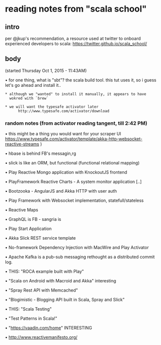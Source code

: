 # reading notes from "scala school"

## intro

per @jkup's recommendation, a resource used at twitter to onboard
experienced developers to scala: https://twitter.github.io/scala_school/

## body

(started Thursday Oct 1, 2015 - 11:43AM)

  • for one thing, what is "sbt"? the scala build tool. this tut uses
    it, so i guess let's go ahead and install it..

    * although we "wanted" to install it manually, it appears to have
      wokred with `brew`

    * we will want the typesafe activator later
          http://www.typesafe.com/activator/download

### random notes (from activator reading tangent, till 2:42 PM)

  • this might be a thing you would want for your scraper UI
    https://www.typesafe.com/activator/template/akka-http-websocket-reactive-streams )

  • hbase is behind FB's messagin,rg

  • slick is like an ORM, but functional (functional relational mapping)

  • Play Reactive Mongo application with KnockoutJS frontend

  • PlayFramework Reactive Charts -  A system monitor application [..]

  • Bootzooka - AngularJS and Akka HTTP with user auth

  • Play Framework with Websocket implementation, statefull/stateless

  • Reactive Maps

  • GraphQL is FB - sangria is

  • Play Start Application

  • Akka Slick REST service template

  • No-framework Dependency Injection with MacWire and Play Activator

  • Apache Kafka is a pub-sub messaging rethought as a distributed commit log.

  • THIS: "ROCA example built with Play"

  • "Scala on Android with Macroid and Akka" interesting

  • "Spray Rest API with Memcached"

  • "Blogimistic - Blogging API built in Scala, Spray and Slick"

  • THIS: "Scala Testing"

  • "Test Patterns in Scala!"

  • "https://vaadin.com/home" INTERESTING

  • http://www.reactivemanifesto.org/
